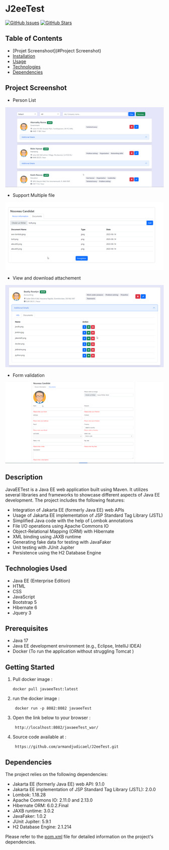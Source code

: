 # J2eeTest

[![GitHub Issues](https://img.shields.io/github/issues/armandjudicael/J2eeTest.svg)](https://github.com/armandjudicael/J2eeTest/issues)
[![GitHub Stars](https://img.shields.io/github/stars/armandjudicael/J2eeTest.svg)](https://github.com/armandjudicael/J2eeTest/stargazers)
## Table of Contents

- [Projet Screenshoot](#Project Screenshot)
- [Installation](#installation)
- [Usage](#usage)
- [Technologies](#technologies)
- [Dependencies](#contributing)

## Project Screenshot

- Person List

![Project Screenshot](https://github.com/armandjudicael/J2eeTest/raw/master/Canditat.png)

- Support Multiple file

![Project Screenshot](https://github.com/armandjudicael/J2eeTest/raw/master/multipledocument.png)

- View and download attachement

![Project Screenshot](https://github.com/armandjudicael/J2eeTest/raw/master/attachement.png)

- Form validation

![Project Screenshot](https://github.com/armandjudicael/J2eeTest/raw/master/form-validation.png)

## Description

JavaEETest is a Java EE web application built using Maven. It utilizes several libraries and frameworks to showcase different aspects of Java EE development. The project includes the following features:

- Integration of Jakarta EE (formerly Java EE) web APIs
- Usage of Jakarta EE implementation of JSP Standard Tag Library (JSTL)
- Simplified Java code with the help of Lombok annotations
- File I/O operations using Apache Commons IO
- Object-Relational Mapping (ORM) with Hibernate
- XML binding using JAXB runtime
- Generating fake data for testing with JavaFaker
- Unit testing with JUnit Jupiter
- Persistence using the H2 Database Engine

## Technologies Used

- Java EE (Enterprise Edition)
- HTML
- CSS
- JavaScript
- Bootstrap 5
- Hibernate 6
- Jquery 3

## Prerequisites

- Java 17
- Java EE development environment (e.g., Eclipse, IntelliJ IDEA)
- Docker (To run the application without struggling Tomcat )

## Getting Started

1. Pull docker image :

   ```shell
   docker pull javaeeTest:latest

2. run the docker image :
   ```shell
    docker run -p 8082:8082 javaeeTest

3. Open the link below to your browser :
   ```shell
    http://localhost:8082/javaeeTest_war/

4. Source code available at :
   ```shell
    https://github.com/armandjudicael/J2eeTest.git

## Dependencies

The project relies on the following dependencies:

- Jakarta EE (formerly Java EE) web API: 9.1.0
- Jakarta EE implementation of JSP Standard Tag Library (JSTL): 2.0.0
- Lombok: 1.18.28
- Apache Commons IO: 2.11.0 and 2.13.0
- Hibernate ORM: 6.0.2.Final
- JAXB runtime: 3.0.2
- JavaFaker: 1.0.2
- JUnit Jupiter: 5.9.1
- H2 Database Engine: 2.1.214

Please refer to the [pom.xml](./pom.xml) file for detailed information on the project's dependencies.

